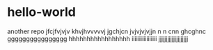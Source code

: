 # hello-world
another repo
jfcjfvjvjv
khvjhvvvvvj
jgchjcn jvjvjvjvjjn n  n cnn 
ghcghnc
gggggggggggggggg
hhhhhhhhhhhhhhhhh
iiiiiiiiiiiiiiiii
jjjjjjjjjjjjjjjjjjjj
